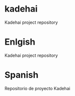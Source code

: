 # kadehai
Kadehai project repository
# Enlgish
Kadehai project repository
# Spanish
Repositorio de proyecto Kadehai

